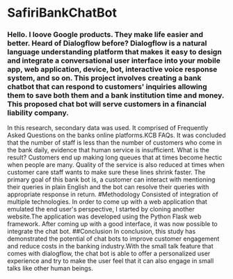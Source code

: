 # SafiriBankChatBot
### Hello. I loove Google products. They make life easier and better. Heard of Dialogflow before? Dialogflow is a natural language understanding platform that makes it easy to design and integrate a conversational user interface into your mobile app, web application, device, bot, interactive voice response system, and so on. This project involves creating a bank chatbot that can respond to customers' inquiries allowing them to save both them and a bank institution time and money. This proposed chat bot will serve customers in a financial liability company. 
In this research, secondary data was used. It comprised of Frequently Asked Questions on the banks online platforms.KCB FAQs. It was concluded that the number of staff is less than the number of customers who come in the bank daily, evidence that human service is insufficient. What is the result? Customers end up making long queues that at times become hectic when people are many. Quality of the service is also reduced at times when customer care staff wants to make sure these lines shrink faster. The primary goal of this bank bot is, a customer can interact with mentioning their queries in plain English and the bot can resolve their queries with appropriate response in return.
#Methodology
Consisted of integration of multiple technologies. In order to come up with a web application that emulated the end user's perspective, I started by cloning another website.The application was developed using the Python Flask web 
framework. After coming up with a good interface, it was now possible to integrate the chat bot.
##Conclusion
In conclusion, this study has demonstrated the potential of chat bots to improve customer 
engagement and reduce costs in the banking industry.With the small talk feature that comes with dialogflow, the chat bot is able to offer a 
personalized user experience and try to make the user feel that it can also engage in small 
talks like other human beings.
